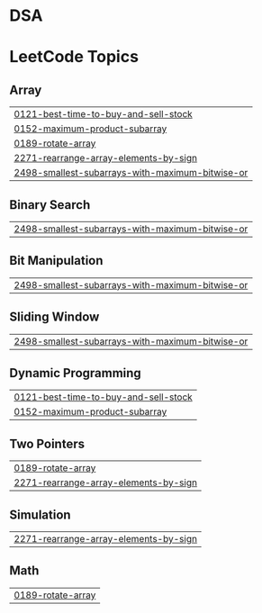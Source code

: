 # DSA
<!---LeetCode Topics Start-->
# LeetCode Topics
## Array
|  |
| ------- |
| [0121-best-time-to-buy-and-sell-stock](https://github.com/Ejjaganisirini/DSA/tree/master/0121-best-time-to-buy-and-sell-stock) |
| [0152-maximum-product-subarray](https://github.com/Ejjaganisirini/DSA/tree/master/0152-maximum-product-subarray) |
| [0189-rotate-array](https://github.com/Ejjaganisirini/DSA/tree/master/0189-rotate-array) |
| [2271-rearrange-array-elements-by-sign](https://github.com/Ejjaganisirini/DSA/tree/master/2271-rearrange-array-elements-by-sign) |
| [2498-smallest-subarrays-with-maximum-bitwise-or](https://github.com/Ejjaganisirini/DSA/tree/master/2498-smallest-subarrays-with-maximum-bitwise-or) |
## Binary Search
|  |
| ------- |
| [2498-smallest-subarrays-with-maximum-bitwise-or](https://github.com/Ejjaganisirini/DSA/tree/master/2498-smallest-subarrays-with-maximum-bitwise-or) |
## Bit Manipulation
|  |
| ------- |
| [2498-smallest-subarrays-with-maximum-bitwise-or](https://github.com/Ejjaganisirini/DSA/tree/master/2498-smallest-subarrays-with-maximum-bitwise-or) |
## Sliding Window
|  |
| ------- |
| [2498-smallest-subarrays-with-maximum-bitwise-or](https://github.com/Ejjaganisirini/DSA/tree/master/2498-smallest-subarrays-with-maximum-bitwise-or) |
## Dynamic Programming
|  |
| ------- |
| [0121-best-time-to-buy-and-sell-stock](https://github.com/Ejjaganisirini/DSA/tree/master/0121-best-time-to-buy-and-sell-stock) |
| [0152-maximum-product-subarray](https://github.com/Ejjaganisirini/DSA/tree/master/0152-maximum-product-subarray) |
## Two Pointers
|  |
| ------- |
| [0189-rotate-array](https://github.com/Ejjaganisirini/DSA/tree/master/0189-rotate-array) |
| [2271-rearrange-array-elements-by-sign](https://github.com/Ejjaganisirini/DSA/tree/master/2271-rearrange-array-elements-by-sign) |
## Simulation
|  |
| ------- |
| [2271-rearrange-array-elements-by-sign](https://github.com/Ejjaganisirini/DSA/tree/master/2271-rearrange-array-elements-by-sign) |
## Math
|  |
| ------- |
| [0189-rotate-array](https://github.com/Ejjaganisirini/DSA/tree/master/0189-rotate-array) |
<!---LeetCode Topics End-->
